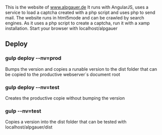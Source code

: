 This is the website of www.alpgauer.de
It runs with AngularJS, uses a service to load a captcha created with a php script and uses php to send mail.
The website runs in html5mode and can be crawled by search engines. 
As it uses a php script to create a captcha, run it with a xamp installation. 
Start your browser with localhost/alpgauer

## Deploy

### gulp deploy --nv=prod
Bumps the version and copies a runable version to the dist folder that can be copied to the productive webserver´s document root

### gulp deploy --nv=test
Creates the productive copie without bumping the version

### gulp --nv=test
Copies a version into the dist folder that can be tested with localhost/alpgauer/dist
